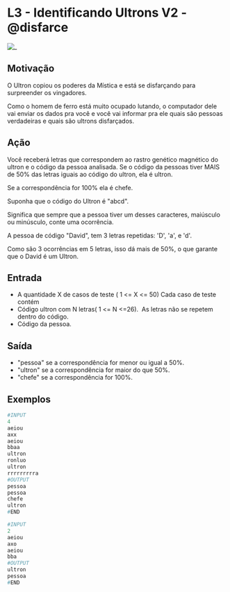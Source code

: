 # L3 - Identificando Ultrons V2 - @disfarce

![_](https://raw.githubusercontent.com/qxcodefup/arcade/master/base/disfarce/cover.jpg)

## Motivação

O Ultron copiou os poderes da Mística e está se disfarçando para surpreender os vingadores.  

Como o homem de ferro está muito ocupado lutando, o computador dele vai enviar os dados pra você e você vai informar pra ele quais são pessoas verdadeiras e quais são ultrons disfarçados.

## Ação

Você receberá letras que correspondem ao rastro genético magnético do ultron e o código da pessoa analisada. Se o código da pessoas tiver MAIS de 50% das letras iguais ao código do ultron, ela é ultron.

Se a correspondência for 100% ela é chefe.

Suponha que o código do Ultron é "abcd".

Significa que sempre que a pessoa tiver um desses caracteres, maiúsculo ou minúsculo, conte uma ocorrência.

A pessoa de código "David", tem 3 letras repetidas: 'D', 'a', e 'd'.

Como são 3 ocorrências em 5 letras, isso dá mais de 50%, o que garante que o David é um Ultron.

## Entrada

* A quantidade X de casos de teste ( 1 <= X <= 50) Cada caso de teste contém
* Código ultron com N letras( 1 <= N <=26).  As letras não se repetem dentro do código.
* Código da pessoa.

## Saída

* "pessoa" se a correspondência for menor ou igual a 50%.  
* "ultron" se a correspondência for maior do que 50%.  
* "chefe" se a correspondência for 100%.

## Exemplos

``` py
#INPUT
4
aeiou
axx
aeiou
bbaa
ultron
ronluo
ultron
rrrrrrrrra
#OUTPUT
pessoa
pessoa
chefe
ultron
#END

#INPUT
2
aeiou
axo
aeiou
bba
#OUTPUT
ultron
pessoa
#END
```
